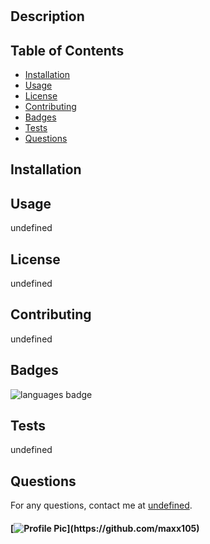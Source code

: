 
#  

## Description 
 
## Table of Contents 
* [Installation](#Installation)
* [Usage](#Usage)
* [License](#License)
* [Contributing](#Contributing)
* [Badges](#Badges)
* [Tests](#Tests)
* [Questions](#Questions)
## Installation 
## Usage 
 undefined
## License 
 undefined
## Contributing 
 undefined
## Badges 
 ![languages badge](https://img.shields.io/github/languages/top/maxx105/)
## Tests 
 undefined
## Questions 
 For any questions, contact me at [undefined](mailto:undefined).
#### [![Profile Pic](https://avatars.githubusercontent.com/u/63183869?)](https://github.com/maxx105)

